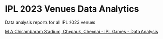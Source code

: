 # IPL 2023 Venues Data Analytics
 Data analysis reports for all IPL 2023 venues

 [M A Chidambaram Stadium, Chepauk, Chennai - IPL Games - Data Analysis](./Chennai/Chepauk_IPL_Games_Data_Analysis.html)
